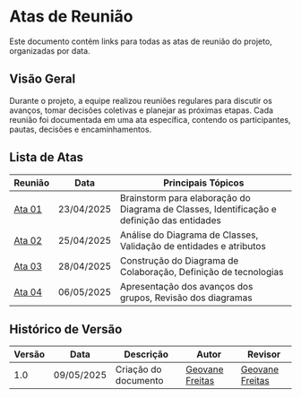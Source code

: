 # Atas de Reunião

Este documento contém links para todas as atas de reunião do projeto, organizadas por data.

## Visão Geral

Durante o projeto, a equipe realizou reuniões regulares para discutir os avanços, tomar decisões coletivas e planejar as próximas etapas. Cada reunião foi documentada em uma ata específica, contendo os participantes, pautas, decisões e encaminhamentos.

## Lista de Atas

| Reunião | Data | Principais Tópicos |
|---------|------|-------------------|
| [Ata 01](atas/ata_01.md) | 23/04/2025 | Brainstorm para elaboração do Diagrama de Classes, Identificação e definição das entidades |
| [Ata 02](atas/ata_02.md) | 25/04/2025 | Análise do Diagrama de Classes, Validação de entidades e atributos |
| [Ata 03](atas/ata_03.md) | 28/04/2025 | Construção do Diagrama de Colaboração, Definição de tecnologias |
| [Ata 04](atas/ata_04.md) | 06/05/2025 | Apresentação dos avanços dos grupos, Revisão dos diagramas |

## Histórico de Versão

| Versão | Data | Descrição | Autor | Revisor |
|--------|------|-----------|-------|---------|
| 1.0 | 09/05/2025 | Criação do documento | [Geovane Freitas][GeovaneGH] | [Geovane Freitas][GeovaneGH] |

[DiegoGH]: https://github.com/DiegoCarlito
[FilipeGH]: https://github.com/Filipe-002
[GenilsonGH]: https://github.com/GenilsonJrs
[GeovaneGH]: https://github.com/GeovaneSFT
[GuilhermeGH]: https://github.com/Guilermanoo
[GustavoGH]: https://github.com/gustaallves
[JoãoVitorGH]: https://github.com/Joa0v
[MarcosGH]: https://github.com/Marcosatc147
[NicollasGH]: https://github.com/Nicollaxs
[Pedro Henrique]: https://github.com/PedroHhenriq
[SamuelGH]: https://github.com/SamuelRicosta